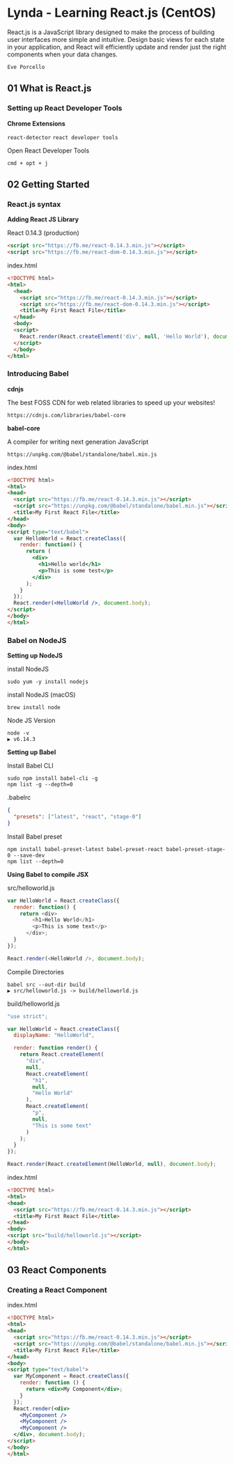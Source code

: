 # Lynda - Learning React.js (CentOS)
React.js is a JavaScript library designed to make the process of building user interfaces more simple and intuitive. Design basic views for each state in your application, and React will efficiently update and render just the right components when your data changes.

`Eve Porcello`

## 01 What is React.js
### Setting up React Developer Tools

**Chrome Extensions**

`react-detector` `react developer tools`

Open React Developer Tools

`cmd + opt + j`

## 02 Getting Started
### React.js syntax

**Adding React JS Library**

React 0.14.3 (production)
```html
<script src="https://fb.me/react-0.14.3.min.js"></script>
<script src="https://fb.me/react-dom-0.14.3.min.js"></script>
```

index.html
```html
<!DOCTYPE html>
<html>
  <head>
    <script src="https://fb.me/react-0.14.3.min.js"></script>
    <script src="https://fb.me/react-dom-0.14.3.min.js"></script>
    <title>My First React File</title>
  </head>
  <body>
  <script>
    React.render(React.createElement('div', null, 'Hello World'), document.body);
  </script>
  </body>
</html>
```

### Introducing Babel

**cdnjs**

The best FOSS CDN for web related libraries to speed up your websites!
```
https://cdnjs.com/libraries/babel-core
```

**babel-core**

A compiler for writing next generation JavaScript
```
https://unpkg.com/@babel/standalone/babel.min.js
```

index.html
```html
<!DOCTYPE html>
<html>
<head>
  <script src="https://fb.me/react-0.14.3.min.js"></script>
  <script src="https://unpkg.com/@babel/standalone/babel.min.js"></script>
  <title>My First React File</title>
</head>
<body>
<script type="text/babel">
  var HelloWorld = React.createClass({
    render: function() {
      return (
        <div>
          <h1>Hello world</h1>
          <p>This is some test</p>
        </div>
      );
    }
  });
  React.render(<HelloWorld />, document.body);
</script>
</body>
</html>
```

### Babel on NodeJS

**Setting up NodeJS**

install NodeJS
```
sudo yum -y install nodejs
```

install NodeJS (macOS)
```
brew install node
```

Node JS Version
```
node -v
▶ v6.14.3
```
**Setting up Babel**

Install Babel CLI
```
sudo npm install babel-cli -g
npm list -g --depth=0
```

.babelrc
```json
{
  "presets": ["latest", "react", "stage-0"]
}
```

Install Babel preset
```
npm install babel-preset-latest babel-preset-react babel-preset-stage-0 --save-dev
npm list --depth=0
```

**Using Babel to compile JSX**

src/helloworld.js
```javascript
var HelloWorld = React.createClass({
  render: function() {
    return <div>
        <h1>Hello World</h1>
        <p>This is some text</p>
      </div>;
  }
});

React.render(<HelloWorld />, document.body);
```

Compile Directories
```
babel src --out-dir build
▶ src/helloworld.js -> build/helloworld.js
```

build/helloworld.js
```javascript
"use strict";

var HelloWorld = React.createClass({
  displayName: "HelloWorld",

  render: function render() {
    return React.createElement(
      "div",
      null,
      React.createElement(
        "h1",
        null,
        "Hello World"
      ),
      React.createElement(
        "p",
        null,
        "This is some text"
      )
    );
  }
});

React.render(React.createElement(HelloWorld, null), document.body);
```
index.html
```html
<!DOCTYPE html>
<html>
<head>
  <script src="https://fb.me/react-0.14.3.min.js"></script>
  <title>My First React File</title>
</head>
<body>
<script src="build/helloworld.js"></script>
</body>
</html>
```

## 03 React Components
### Creating a React Component

index.html
```html
<!DOCTYPE html>
<html>
<head>
  <script src="https://fb.me/react-0.14.3.min.js"></script>
  <script src="https://unpkg.com/@babel/standalone/babel.min.js"></script>
  <title>My First React File</title>
</head>
<body>
<script type="text/babel">
  var MyComponent = React.createClass({
    render: function () {
      return <div>My Component</div>;
    }
  });
  React.render(<div>
    <MyComponent />
    <MyComponent />
    <MyComponent />
  </div>, document.body);
</script>
</body>
</html>
```
